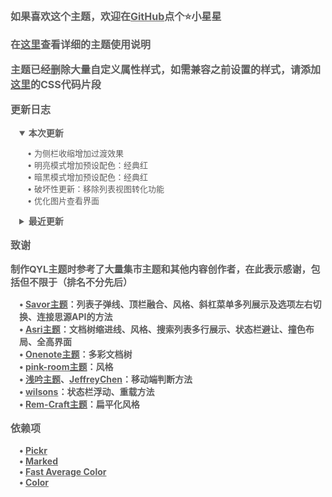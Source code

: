 <p style="opacity: 0.7; font-weight: bold; font-size: 16px">如果喜欢这个主题，欢迎在<a href="https://github.com/QYLexpired/QYL-theme">GitHub</a>点个⭐小星星</p>
<p style="opacity: 0.7; font-weight: bold; font-size: 16px">在<a href="https://icnmjy02sv9g.feishu.cn/wiki/IdZdwz9QRiFOB6khOmIcIdy0n9c?from=from_copylink">这里</a>查看详细的主题使用说明</p>
<p style="opacity: 0.7; font-weight: bold; font-size: 16px">主题已经删除大量自定义属性样式，如需兼容之前设置的样式，请添加<a href="https://icnmjy02sv9g.feishu.cn/wiki/Ru1XwWtmtiyvf2k7IbiclwcUnph?from=from_copylink">这里</a>的CSS代码片段</p>
<p style="opacity: 0.7; font-weight: bold; font-size: 16px; color: var(--b3-theme-primary)">更新日志</p>
<details style="padding-left: 1em; width: fit-content" open>
<summary style="opacity: 0.7; font-weight: bold; font-size: 14px; cursor: pointer">本次更新</summary>
<p style="opacity: 0.7; font-size: 13px; padding-left: 1em">• 为侧栏收缩增加过渡效果<br>• 明亮模式增加预设配色：经典红<br>• 暗黑模式增加预设配色：经典红<br>• <span style="color: var(--b3-theme-error)">破坏性更新：移除列表视图转化功能</span><br>• 优化图片查看界面</p>
</details>
<details style="padding-left: 1em">
<summary style="opacity: 0.7; font-weight: bold; font-size: 14px; cursor: pointer">最近更新</summary>
<p style="opacity: 0.7; font-size: 13px; padding-left: 1em">• 适配反链过滤面板插件<br>• 全局样式设置增加：标题层级-图案（骰子）<br>• 全局样式设置增加：大纲标题层级标识-隐藏/数字<br>• 全局样式设置增加：引述块样式-左边框（透明背景）<br>• 重做列表转看板样式<br>• 修复手机端多彩大纲不生效的问题<br>• 修复手机端大纲缩进线错位的问题<br>• 优化显示备注功能的交互效果<br>• 修复显示备注在底部时备注重复渲染的问题<br>• 修改部分国际化语言<br>• 优化复选框样式<br>• 修复数据库分组时字段颜色不一致的问题<br>• 修复开启显示备注后，即使没有任何备注全宽显示也不生效的问题<br><span style="color: var(--b3-theme-error)">• 重大更新：显示行内备注功能更名为显示备注，并支持显示块级备注</span><br>• 全局样式设置增加：文字配色-官方方案/七色方案、数据库选项配色-官方方案/七色方案<br>• 适配文档层级导航插件<br>• 适配日历面板插件<br>• <span style="color: var(--b3-theme-error)">！破坏性更新 ！：为保证主题的可迁移性并降低主题的维护难度，移除大部分QYL自定义属性内容，仅保留：CSS属性、全宽显示、列表视图</span><br>• 使得显示备注（底部）显示在最近的块元素下（而不是最外层的块元素）<br>• 为菜单毛玻璃引入感光效果：将映射范围外的光源效果（实验性）<br>• 移除PWA模块<br>• 暗黑模式增加预设配色：薄霭<br>• 优化隐藏顶栏：使得窗口化时也可呼出顶栏，并可通过拖拽两侧停靠栏空白区域调整窗口位置<br>• 重做按钮/页签闪光动效<br>• 移除搜素结果按文档分组时的吸顶效果<br>• 修复反链面板列表无法展开的问题<br>• 优化多彩文档树<br>• 优化闪卡界面<br>• 优化账号界面<br>• 全局样式设置增加选项-菜单选项悬停颜色-主题色<br>• 优化开关组件样式<br>• 修复标签设置为实体时的样式错误<br>• 修复全局样式导出为PDF时不生效的问题<br>• QYL自定义属性增加选项-列表视图-时间轴<br>• 重做部分主题动画<br>• 重做块折叠效果<br>• 优化列表转脑图、看板、表格样式<br>• 优化大量细节<br>• 修复关闭QYL自定义属性再重新开启时，CSS自定义属性无法生效的问题<br>• 修复开启全高布局时非protyle窗口样式异常的问题<br>• 明亮模式增加预设配色-余辉<br>• 暗黑模式增加预设配色-隐迹、金樽<br>• 重做青柠配色<br>• 重做薄荷配色<br>• 重做文档树缩进线、多彩文档树、边框化文档树及三者联动效果<br>• 全局样式增加选项-侧栏颜色-与停靠栏一致<br>• 全局样式增加选项-标题颜色-多彩（随主题色变化）<br>• 修复切换明亮/暗黑模式时配色异常的问题<br>• 重做部分input组件样式<br>• 简化反链面板样式并移除吸顶效果<br>• 优化所有配色的线条颜色<br>• 优化switch组件动画效果<br>• 适配数据库分组和卡片视图字段显示<br>• 重做编辑器全宽显示功能，更改为编辑器宽度调整（鼠标右键点击此按钮进行设置）<br>• 优化显示备注功能：<br>&nbsp;&nbsp;1.右侧、左侧备注的显示效果可随文档宽度自适应<br>&nbsp;&nbsp;2.支持调节侧边备注宽度（通过拖拽侧边备注的竖向线条调整，双击可恢复默认宽度）<br>&nbsp;&nbsp;3.可通过面包屑按钮来隐藏特定文档的备注<br>• 优化块全宽显示的性能，且不再需要单独开启<br>• <span style="color: var(--b3-theme-primary)">重大更新</span>：增加颜色选项-主题色随题头图变化（注意：此功能需消耗一定性能，请按需启用）<br>• <span style="color: var(--b3-theme-primary)">重大更新</span>：增加元素选项-全局样式设置，右键点击此按钮，可直接在窗口设置全局元素样式，同时删除以下选项：多彩标题和大纲、多彩标签和多彩行级代码、超链接图标、列表多级序号（通过全局样式设置来启用）</p>
</details>
<p style="opacity: 0.7; font-weight: bold; font-size: 16px; color: var(--b3-theme-primary)">致谢</p>
<p style="opacity: 0.7; font-weight: bold; font-size: 15px">制作QYL主题时参考了大量集市主题和其他内容创作者，在此表示感谢，包括但不限于（排名不分先后）</p>
<p style="opacity: 0.7; font-weight: bold; font-size: 14px; padding-left: 1em">
• <a href="https://github.com/royc01/notion-theme">Savor主题</a>：列表子弹线、顶栏融合、风格、斜杠菜单多列展示及选项左右切换、连接思源API的方法<br>
• <a href="https://github.com/mustakshif/Asri">Asri主题</a>：文档树缩进线、风格、搜索列表多行展示、状态栏避让、撞色布局、全高界面<br>
• <a href="https://github.com/chenshinshi/OneNote">Onenote主题</a>：多彩文档树<br>
• <a href="https://github.com/StarDustSheep/pink-room">pink-room主题</a>：风格<br>
• <a href="https://github.com/TCOTC/Whisper">浅吟主题</a>、<a href="https://ld246.com/member/JeffreyChen">JeffreyChen</a>：移动端判断方法<br>
• <a href="https://ld246.com/member/wilsons">wilsons</a>：状态栏浮动、重载方法<br>
• <a href="https://github.com/svchord/Rem-Craft">Rem-Craft主题</a>：扁平化风格<br>
</p>
<p style="opacity: 0.7; font-weight: bold; font-size: 16px; color: var(--b3-theme-primary)">依赖项</p>
<p style="opacity: 0.7; font-weight: bold; font-size: 14px; padding-left: 1em">
• <a href="https://github.com/Simonwep/pickr">Pickr</a><br>
• <a href="https://github.com/markedjs/marked">Marked</a><br>
• <a href="https://github.com/fast-average-color/fast-average-color">Fast Average Color</a><br>
• <a href="https://github.com/Qix-/color">Color</a><br>
</p>